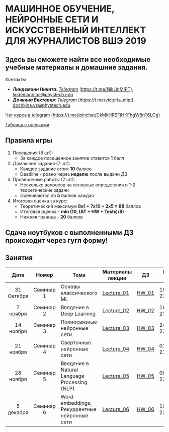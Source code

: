 # МАШИННОЕ ОБУЧЕНИЕ, НЕЙРОННЫЕ СЕТИ И ИСКУССТВЕННЫЙ ИНТЕЛЛЕКТ ДЛЯ ЖУРНАЛИСТОВ ВШЭ 2019
## Здесь вы сможете найти все необходимые учебные материалы и домашние задания.

*Контакты* 
- ***Линдеманн Никита**: [Telegram](https://t.me/NikLinMIPT)* (https://t.me/NikLinMIPT), lindemann.na@phystech.edu
- ***Дочкина Виктория**: [Telegram](https://t.me/victoria_mipt)* (https://t.me/victoria_mipt), dochkina.vs@phystech.edu

[Чат курса в telegram](https://t.me/joinchat/CkMkHRSFiHKFhgW8nT6LOg) (https://t.me/joinchat/CkMkHRSFiHKFhgW8nT6LOg)

[Таблица с оценками](https://docs.google.com/spreadsheets/d/1Q4-4ylfeCjmwrGk2rrbMYtTdyIG4xyKH6GG4ha0Iafc/edit?usp=sharing)


## Правила игры
1. Посещения (8 шт):
    - За каждое посещенное занятие ставится **1** балл
2. Домашние задания (7 шт):
    - Каждое задание стоит **10** баллов
    - Deadline - ровно через **неделю** после выдачи ДЗ
3. Проверочные работы (2 шт):
    - Несколько вопросов на основные определения и 1-2 теоретические задачи
    - Оцениваются по **5** баллов каждая
4. Итоговая оценка за курс:
    - Теоретический максимум **8x1 + 7x10 + 2x5 = 88** баллов 
    - Итоговая оценка - **min (10, (AT + HW + Tests)/8)**
    - Нижняя граница - **20** баллов
    

## Сдача ноутбуков с выполненными ДЗ происходит через гугл форму!


## Занятия

| Дата | Номер | Тема | Материалы лекции | ДЗ | Deadline по ДЗ |
| :---: | :---: | --- | --- | --- | --- |
| 31 Октября | Семинар 1 | Основы классического ML | [Lecture_01](Lectures/Lecture_01) | [HW_01](Homeworks/Homework_01) | 10.11.2019 23:55 |
| 7 ноября | Семинар 2 | Введение в Deep Learning | [Lecture_02](Lectures/Lecture_02) | [HW_02](Homeworks/Homework_02) | 16.11.2019 23:55 |
| 14 ноября | Семинар 3 | Полносвязные нейронные сети | [Lecture_03](Lectures/Lecture_03) | [HW_03](Homeworks/Homework_03) | 24.11.2019 23:55 |
| 21 ноября | Семинар 4 | Сверточные нейронные сети | [Lecture_04](Lectures/Lecture_04) | [HW_04](Homeworks/Homework_04) | 01.12.2019 23:55 |
| 28 ноября | Семинар 5 | Введение в Natural Language Processing (NLP) | [Lecture_05](Lectures/Lecture_05) | [HW_05](Homeworks/Homework_05) | 08.12.2019 23:55|
| 5 декабря | Семинар 6 | Word embeddings, Рекуррентные нейронные сети | [Lecture_06](Lectures/Lecture_06) | [HW_06](Lectures/Lecture_06) | 19.12.2019 23:55|
